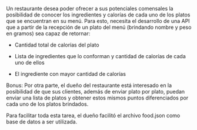 Un restaurante desea poder ofrecer a sus potenciales comensales la posibilidad de conocer los ingredientes y calorías de cada uno de los platos que se encuentran en su menú. Para esto, necesita el desarrollo de una API que a partir de la recepción de un plato del menú (brindando nombre y peso en gramos) sea capaz de retornar:

* Cantidad total de calorías del plato

* Lista de ingredientes que lo conforman y cantidad de calorías de cada uno de ellos

* El ingrediente con mayor cantidad de calorías

Bonus: Por otra parte, el dueño del restaurante está interesado en la posibilidad de que sus clientes, además de enviar plato por plato, puedan enviar una lista de platos y obtener estos mismos puntos diferenciados por cada uno de los platos brindados.

Para facilitar toda esta tarea, el dueño facilitó el archivo food.json como base de datos a ser utilizada.
